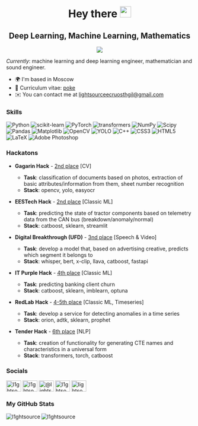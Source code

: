 <div id="header" align="center">
  <h1>
    Hey there
    <img src="https://media.giphy.com/media/v1.Y2lkPTc5MGI3NjExaWhjbDJpYjVyODlzbWMzc2Fvb2dyMjl5dG8ydDg4Z2hkamhoYmswZSZlcD12MV9pbnRlcm5hbF9naWZfYnlfaWQmY3Q9Zw/hi2kPofVMW70k/giphy.gif" width="30px"/>
  </h1>
  <h2>
    Deep Learning, Machine Learning, Mathematics
  </h2>
</div>

<div align="center">
  <img src="https://media.giphy.com/media/v1.Y2lkPTc5MGI3NjExOHNnamFoYWwwa2p5Z2VqaXR4bmVwZ2k0dGxmMHhyaWJlcGF1bzNzaiZlcD12MV9pbnRlcm5hbF9naWZfYnlfaWQmY3Q9Zw/SnVZO1N0Wo6u4/giphy.gif" style="max-width: 120%; height: auto;"/>
  <p></p>
</div>

<i>Currently</i>: machine learning and deep learning engineer, mathematician and sound engineer.

*   🌍  I'm based in Moscow
*   📄  Curriculum vitae: [poke](https://drive.google.com/file/d/1enNOHRni8HuXfoBt9dTJ8KsqgSfkY-7v/view?usp=sharing)
*   ✉️  You can contact me at [lightsourceecruosthgil@gmail.com](mailto:lightsourceecruosthgil@gmail.com)

### Skills 

![Python](https://img.shields.io/badge/python-%230a0e12?style=for-the-badge&logo=python) 
![scikit-learn](https://img.shields.io/badge/scikit--learn-%23000000.svg?style=for-the-badge&logo=scikit-learn&logoColor=orange)
![PyTorch](https://img.shields.io/badge/pytorch-%230a0e12?style=for-the-badge&logo=pytorch)
![transformers](https://img.shields.io/badge/transformers-%230a0e12?style=for-the-badge&logo=transformers)
![NumPy](https://img.shields.io/badge/numpy-%23000000.svg?style=for-the-badge&logo=numpy&logoColor=blue) 
![Scipy](https://img.shields.io/badge/SciPy-%23000000.svg?style=for-the-badge&logo=scipy&logoColor=%white%27) 
![Pandas](https://img.shields.io/badge/pandas-%23000000.svg?style=for-the-badge&logo=pandas)
![Matplotlib](https://img.shields.io/badge/Matplotlib-%23000000.svg?style=for-the-badge&logo=Matplotlib)
![OpenCV](https://img.shields.io/badge/opencv-%230a0e12?style=for-the-badge&logo=opencv)
![YOLO](https://img.shields.io/badge/yolo-%230a0e12?style=for-the-badge&logo=yolo)
![C++](https://img.shields.io/badge/c++-%23000000?style=for-the-badge&logo=c%2B%2B&logoColor=blue) 
![CSS3](https://img.shields.io/badge/css-%230a0e12?style=for-the-badge&logo=css3&logoColor=blue)
![HTML5](https://img.shields.io/badge/html-%230a0e12?style=for-the-badge&logo=html5)
![LaTeX](https://img.shields.io/badge/latex-%23000000.svg?style=for-the-badge&logo=latex&logoColor=green) 
![Adobe Photoshop](https://img.shields.io/badge/adobe%20photoshop-%23000000.svg?style=for-the-badge&logo=adobe%20photoshop&logoColor=blue)

### Hackatons

- __Gagarin Hack__ - [2nd place](https://github.com/l1ghtsource/gagarin-hack-document-reader) [CV]
  - __Task__: classification of documents based on photos, extraction of basic attributes/information from them, sheet number recognition
  - __Stack__: opencv, yolo, easyocr

- __EESTech Hack__ - [2nd place](https://github.com/l1ghtsource/eestech-hack-tractor-forecasting) [Classic ML]
  - __Task__: predicting the state of tractor components based on telemetry data from the CAN bus (breakdown/anomaly/normal)
  - __Stack__: catboost, sklearn, streamlit

- __Digital Breakthrough (UFD)__ - [3nd place](https://github.com/l1ghtsource/mediawise-creative-filter) [Speech & Video]
  - __Task__: develop a model that, based on advertising creative, predicts which segment it belongs to
  - __Stack__: whisper, bert, x-clip, llava, catboost, fastapi
  
- __IT Purple Hack__ - [4th place](https://github.com/l1ghtsource/it-purple-hack-sber-case) [Classic ML]
  - __Task__: predicting banking client churn
  - __Stack__: catboost, sklearn, imblearn, optuna
 
- __RedLab Hack__ - [4-5th place](https://github.com/l1ghtsource/redlab-timeseries-anomaly-detection) [Classic ML, Timeseries]
  - __Task__: develop a service for detecting anomalies in a time series
  - __Stack__: orion, adtk, sklearn, prophet
  
- __Tender Hack__ - [6th place](https://github.com/l1ghtsource/tender-hack-product-card-generator) [NLP]
  - __Task__: creation of functionality for generating CTE names and characteristics in a universal form
  - __Stack__: transformers, torch, catboost
 
### Socials

<p align="left">
<a href="https://kaggle.com/l1ghtsource" target="blank"><img align="center" src="https://raw.githubusercontent.com/rahuldkjain/github-profile-readme-generator/master/src/images/icons/Social/kaggle.svg" alt="l1ghtsource" height="30" width="40" /></a>
<a href="https://vk.com/ecruosthgil" target="blank"><img align="center" src="https://raw.githubusercontent.com/rahuldkjain/github-profile-readme-generator/master/src/images/icons/Social/vk.svg" alt="l1ghtsource" height="30" width="40" /></a>
<a href="https://medium.com/@lightsource" target="blank"><img align="center" src="https://raw.githubusercontent.com/rahuldkjain/github-profile-readme-generator/master/src/images/icons/Social/medium.svg" alt="@lightsource" height="30" width="40" /></a>
<a href="https://www.youtube.com/channel/UCUT6M4HZMA5osgXNf2_SiRA" target="blank"><img align="center" src="https://raw.githubusercontent.com/rahuldkjain/github-profile-readme-generator/master/src/images/icons/Social/youtube.svg" alt="l1ghtsource" height="30" width="40" /></a>
<a href="https://stackoverflow.com/users/23734403" target="blank"><img align="center" src="https://raw.githubusercontent.com/rahuldkjain/github-profile-readme-generator/master/src/images/icons/Social/stack-overflow.svg" alt="lightsource" height="30" width="40" /></a>
</p>

### My GitHub Stats

<p><img align="left" src="https://github-readme-stats.vercel.app/api/top-langs?username=l1ghtsource&show_icons=true&locale=en&layout=compact" alt="l1ghtsource" /></p>
<p><img align="center" src="https://github-readme-streak-stats.herokuapp.com/?user=l1ghtsource&" alt="l1ghtsource" /></p>
